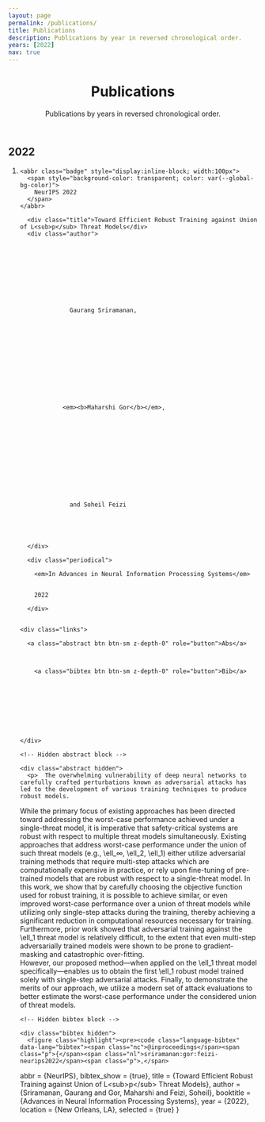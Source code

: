 ```yaml
---
layout: page
permalink: /publications/
title: Publications
description: Publications by year in reversed chronological order.
years: [2022]
nav: true
---
```

<!-- _pages/publications.md -->
<!-- <div class="publications">

{%- for y in page.years %}
  <h2 class="year">{{y}}</h2>
  {% bibliography -f papers -q @*[year={{y}}]* %}
{% endfor %}

</div> -->

<!-- Content -->

  <div class="container mt-5">
    <div class="post">

  <header class="post-header">
    <h1 class="post-title">Publications</h1>
    <p class="post-description">Publications by years in reversed chronological order.</p>
  </header>

  <article>
    <div class="publications">


  <h2 class="year">2022</h2>
  <ol class="bibliography"><li><div class="row">
  <div class="col-sm-2 abbr">
  
    
    <abbr class="badge" style="display:inline-block; width:100px">
      <span style="background-color: transparent; color: var(--global-bg-color)">
        NeurIPS 2022
      </span>
    </abbr>
    
  
  </div>

  <div id="sriramanan:gor:feizi-neurips2022" class="col-sm-8">
    
      <div class="title">Toward Efficient Robust Training against Union of L<sub>p</sub> Threat Models</div>
      <div class="author">
        
          
          
          
          
          
          
            
              
                
                  Gaurang Sriramanan,
                
              
            
          
        
          
          
          
          
          
          
            
              
                <em><b>Maharshi Gor</b></em>,
              
            
          
        
          
          
          
          
          
          
            
              
                
                  and Soheil Feizi
                
              
            
          
        
      </div>

      <div class="periodical">
      
        <em>In Advances in Neural Information Processing Systems</em>
      
      
        2022
      
      </div>
    

    <div class="links">
    
      <a class="abstract btn btn-sm z-depth-0" role="button">Abs</a>
    
    
    
        <a class="bibtex btn btn-sm z-depth-0" role="button">Bib</a>
    
    
    
    
    
    
    
    
    
    </div>

    <!-- Hidden abstract block -->
    
    <div class="abstract hidden">
      <p>  The overwhelming vulnerability of deep neural networks to carefully crafted perturbations known as adversarial attacks has led to the development of various training techniques to produce robust models.  
  While the primary focus of existing approaches has been directed toward addressing the worst-case performance achieved under a single-threat model, it is imperative that safety-critical systems are robust with respect to multiple threat models simultaneously. 
  Existing approaches that address worst-case performance under the union of such threat models (e.g., \ell_∞, \ell_2, \ell_1) either utilize adversarial training methods that require multi-step attacks which are computationally expensive in practice, or rely upon fine-tuning of pre-trained models that are robust with respect to a single-threat model.
  In this work, we show that by carefully choosing the objective function used for robust training, it is possible to achieve similar, or even improved worst-case performance over a union of threat models while utilizing only single-step attacks during the training, thereby achieving a significant reduction in computational resources necessary for training.  
  Furthermore, prior work showed that adversarial training against the \ell_1 threat model is relatively difficult, to the extent that even multi-step adversarially trained models were shown to be prone to gradient-masking and catastrophic over-fitting.  
  However, our proposed method—when applied on the \ell_1 threat model specifically—enables us to obtain the first \ell_1 robust model trained solely with single-step adversarial attacks.
  Finally, to demonstrate the merits of our approach, we utilize a modern set of attack evaluations to better estimate the worst-case performance under the considered union of threat models.</p>
    </div>
    

    <!-- Hidden bibtex block -->
    
    <div class="bibtex hidden">
      <figure class="highlight"><pre><code class="language-bibtex" data-lang="bibtex"><span class="nc">@inproceedings</span><span class="p">{</span><span class="nl">sriramanan:gor:feizi-neurips2022</span><span class="p">,</span>
  <span class="na">abbr</span> <span class="p">=</span> <span class="s">{NeurIPS}</span><span class="p">,</span>
  <span class="na">bibtex_show</span> <span class="p">=</span> <span class="s">{true}</span><span class="p">,</span>
  <span class="na">title</span> <span class="p">=</span> <span class="s">{Toward Efficient Robust Training against Union of L&lt;sub&gt;p&lt;/sub&gt; Threat Models}</span><span class="p">,</span>
  <span class="na">author</span> <span class="p">=</span> <span class="s">{Sriramanan, Gaurang and Gor, Maharshi and Feizi, Soheil}</span><span class="p">,</span>
  <span class="na">booktitle</span> <span class="p">=</span> <span class="s">{Advances in Neural Information Processing Systems}</span><span class="p">,</span>
  <span class="na">year</span> <span class="p">=</span> <span class="s">{2022}</span><span class="p">,</span>
  <span class="na">location</span> <span class="p">=</span> <span class="s">{New Orleans, LA}</span><span class="p">,</span>
  <span class="na">selected</span> <span class="p">=</span> <span class="s">{true}</span>
<span class="p">}</span></code></pre></figure>
    </div>
    
  </div>
</div>
</li></ol>

</div></article>
</div></div>
